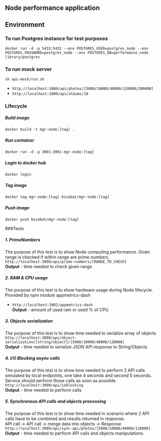 ## Node performance application

## Environment
### To run Postgres instance for test purposes
`docker run -d -p 5433:5432 --env POSTGRES_USER=postgres_node --env POSTGRES_PASSWORD=postgres_node --env POSTGRES_DB=performance_node library/postgres`
### To run mock server
`sh api-mock/run.sh`
- `http://localhost:1080/api/photos/[5000/10000/40000/120000/200000]`
- `http://localhost:1080/api/albums/10`

### Lifecycle
##### Build image
`docker build -t mgr-node:[tag] .`
##### Run container
`docker run -d -p 3001:3001 mgr-node:[tag]`
##### Login to docker hub
`docker login`
##### Tag image
`docker tag mgr-node:[tag] bszabat/mgr-node:[tag]`
##### Push image
`docker push bszabat/mgr-node:[tag]`

###Tests
##### 1. PrimeNumbers
The purpose of this test is to show Node computing performance. Given range is checked if within range are prime numbers.<br>
`http://localhost:3000/api/prime-numbers/[RANGE_TO_CHECK]`<br>
<b>Output</b> - time needed to check given range

##### 2. RAM & CPU usage
The purpose of this test is to show hardware usage during Node lifecycle.<br>
Provided by npm module appmetrics-dash 
- `http://localhost:3001/appmetrics-dash`
<br><b>Output</b> - amount of used ram or used % of CPU

##### 3. Objects serialization
The purpose of this test is to show time needed to serialize array of objects
<br>`http://localhost:3000/api/object-serialization/[string/object]/[5000/10000/40000/120000]`
<br><b>Output</b> - time needed to serialize JSON API response to String/Objects

##### 4. I/O Blocking async calls
The purpose of this test is to show time needed to perform 2 API calls simulated by local endpoints, one take 4 
seconds and second 5 seconds. Service should perform those calls as soon as possible.
<br>`http://localhost:3000/api/ioblocking`
<br><b>Output</b> - time needed to perform calls

##### 5. Synchronous API calls and objects processing
The purpose of this test is to show time needed in scenario where 2 API calls have to be combined and results returned in response.
<br>API call -> API call -> merge data into objects -> Response
<br>`http://localhost:3000/api/sync-api/photos/[5000/10000/40000/120000]`
<br><b>Output</b> - time needed to perform API calls and objects manipulations.